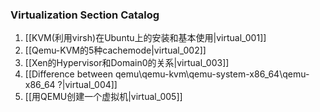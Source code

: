 ### Virtualization Section Catalog

1. [[KVM(利用virsh)在Ubuntu上的安装和基本使用|virtual_001]] 
1. [[Qemu-KVM的5种cachemode|virtual_002]]
1. [[Xen的Hypervisor和Domain0的关系|virtual_003]] 
1. [[Difference between qemu\qemu-kvm\qemu-system-x86_64\qemu-x86_64 ?|virtual_004]] 
1. [[用QEMU创建一个虚拟机|virtual_005]]
